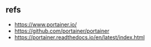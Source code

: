 ## refs
- https://www.portainer.io/
- https://github.com/portainer/portainer
- https://portainer.readthedocs.io/en/latest/index.html
